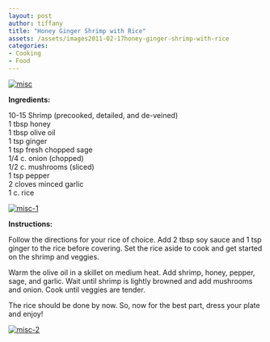 ```yaml
---
layout: post
author: tiffany
title: "Honey Ginger Shrimp with Rice"
assets: /assets/images2011-02-17honey-ginger-shrimp-with-rice
categories: 
- Cooking
- Food
---
```


[![](jekyll_uploads/2011/02/misc-575x431.jpg "misc")](http://www.sweetpeonies.com/2011/02/honey-ginger-shrimp-with-rice/misc-3/)

**Ingredients:**

10-15 Shrimp (precooked, detailed, and de-veined)  
1 tbsp honey  
1 tbsp olive oil  
1 tsp ginger  
1 tsp fresh chopped sage  
1/4 c. onion (chopped)  
1/2 c. mushrooms (sliced)  
1 tsp pepper  
2 cloves minced garlic  
1 c. rice

[![](jekyll_uploads/2011/02/misc-1-575x431.jpg "misc-1")](http://www.sweetpeonies.com/2011/02/honey-ginger-shrimp-with-rice/misc-1-2/)

**Instructions:**

Follow the directions for your rice of choice. Add 2 tbsp soy sauce and 1 tsp ginger to the rice before covering. Set the rice aside to cook and get started on the shrimp and veggies.

Warm the olive oil in a skillet on medium heat. Add shrimp, honey, pepper, sage, and garlic. Wait until shrimp is lightly browned and add mushrooms and onion. Cook until veggies are tender.

The rice should be done by now. So, now for the best part, dress your plate and enjoy!

[![](jekyll_uploads/2011/02/misc-2-575x431.jpg "misc-2")](http://www.sweetpeonies.com/2011/02/honey-ginger-shrimp-with-rice/misc-2-2/)
